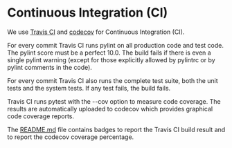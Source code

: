# Continuous Integration (CI)

We use [Travis CI](https://travis-ci.org/brunorijsman/rift-python) and 
[codecov](https://codecov.io/gh/brunorijsman/rift-python) for Continuous Integration (CI).

For every commit Travis CI runs pylint on all production code and test code. The pylint score must
be a perfect 10.0. The build fails if there is even a single pylint warning (except for those
explicitly allowed by pylintrc or by pylint comments in the code).

For every commit Travis CI also runs the complete test suite, both the unit tests and the system
tests. If any test fails, the build fails.

Travis CI runs pytest with the --cov option to measure code coverage. The results are automatically
uploaded to codecov which provides graphical code coverage reports.

The [README.md](../README.md) file contains badges to report the Travis CI build result and to 
report the codecov coverage percentage.
